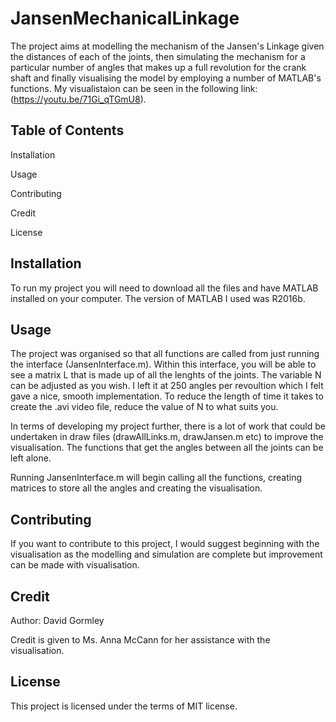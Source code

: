 # JansenMechanicalLinkage

The project aims at modelling the mechanism of the Jansen's Linkage given the distances of each of the joints, then simulating the mechanism for a particular number of angles that makes up a full revolution for the crank shaft and finally visualising the model by employing a number of MATLAB's functions. My visualistaion can be seen in the following link: (https://youtu.be/71Gi_qTGmU8).

## Table of Contents

Installation

Usage

Contributing

Credit

License

## Installation

To run my project you will need to download all the files and have MATLAB installed on your computer. The version of MATLAB I used was R2016b.

## Usage

The project was organised so that all functions are called from just running the interface (JansenInterface.m). Within this interface, you will be able to see a matrix L that is made up of all the lenghts of the joints. The variable N can be adjusted as you wish. I left it at 250 angles per revoultion which I felt gave a nice, smooth implementation. To reduce the length of time it takes to create the .avi video file, reduce the value of N to what suits you.

In terms of developing my project further, there is a lot of work that could be undertaken in draw files (drawAllLinks.m, drawJansen.m etc) to improve the visualisation. The functions that get the angles between all the joints can be left alone.

Running JansenInterface.m will begin calling all the functions, creating matrices to store all the angles and creating the visualisation.

## Contributing

If you want to contribute to this project, I would suggest beginning with the visualisation as the modelling and simulation are complete but improvement can be made with visualisation.

## Credit

Author: David Gormley

Credit is given to Ms. Anna McCann for her assistance with the visualisation.

## License

This project is licensed under the terms of MIT license.

